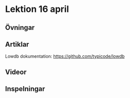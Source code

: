 # Lektion 16 april

## Övningar


## Artiklar

Lowdb dokumentation: https://github.com/typicode/lowdb

## Videor


## Inspelningar

